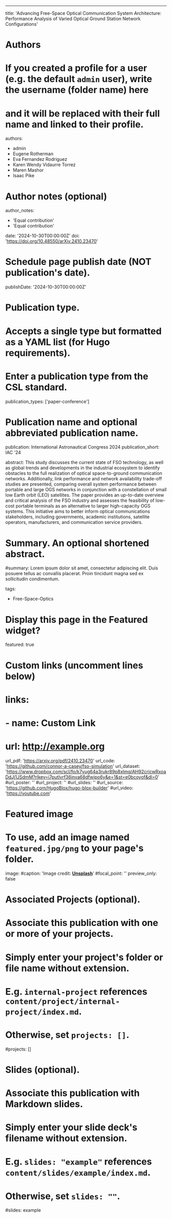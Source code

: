 ---
title: 'Advancing Free-Space Optical Communication System Architecture: Performance Analysis of Varied Optical Ground Station Network Configurations'

# Authors
# If you created a profile for a user (e.g. the default `admin` user), write the username (folder name) here
# and it will be replaced with their full name and linked to their profile.
authors:
  - admin
  - Eugene Rotherman
  - Eva Fernandez Rodriguez
  - Karen Wendy Vidaurre Torrez
  - Maren Mashor
  - Isaac Pike

# Author notes (optional)
author_notes:
  - 'Equal contribution'
  - 'Equal contribution'

date: '2024-10-30T00:00:00Z'
doi: 'https://doi.org/10.48550/arXiv.2410.23470'

# Schedule page publish date (NOT publication's date).
publishDate: '2024-10-30T00:00:00Z'

# Publication type.
# Accepts a single type but formatted as a YAML list (for Hugo requirements).
# Enter a publication type from the CSL standard.
publication_types: ['paper-conference']

# Publication name and optional abbreviated publication name.
publication: International Astronautical Congress 2024
publication_short: IAC '24

abstract: This study discusses the current state of FSO technology, as well as global trends and developments in the industrial ecosystem to identify obstacles to the full realization of optical space-to-ground communication networks. Additionally, link performance and network availability trade-off studies are presented, comparing overall system performance between portable and large OGS networks in conjunction with a constellation of small low Earth orbit (LEO) satellites. The paper provides an up-to-date overview and critical analysis of the FSO industry and assesses the feasibility of low-cost portable terminals as an alternative to larger high-capacity OGS systems. This initiative aims to better inform optical communications stakeholders, including governments, academic institutions, satellite operators, manufacturers, and communication service providers.

# Summary. An optional shortened abstract.
#summary: Lorem ipsum dolor sit amet, consectetur adipiscing elit. Duis posuere tellus ac convallis placerat. Proin tincidunt magna sed ex sollicitudin condimentum.

tags:
  - Free-Space-Optics

# Display this page in the Featured widget?
featured: true

# Custom links (uncomment lines below)
# links:
# - name: Custom Link
#   url: http://example.org

url_pdf: 'https://arxiv.org/pdf/2410.23470'
url_code: 'https://github.com/connor-a-casey/fso-simulation'
url_dataset: 'https://www.dropbox.com/scl/fo/k7yug64a3rukr89p8xlmq/AH92crjcwRxoaDdJj1JSdmM?rlkey=i7putlvrf36inva68dfwipo6y&e=1&st=e0bcoyof&dl=0'
#url_poster: ''
#url_project: ''
#url_slides: ''
#url_source: 'https://github.com/HugoBlox/hugo-blox-builder'
#url_video: 'https://youtube.com'

# Featured image
# To use, add an image named `featured.jpg/png` to your page's folder.
image:
  #caption: 'Image credit: [**Unsplash**](https://unsplash.com/photos/pLCdAaMFLTE)'
  #focal_point: ''
  preview_only: false

# Associated Projects (optional).
#   Associate this publication with one or more of your projects.
#   Simply enter your project's folder or file name without extension.
#   E.g. `internal-project` references `content/project/internal-project/index.md`.
#   Otherwise, set `projects: []`.
#projects: []


# Slides (optional).
#   Associate this publication with Markdown slides.
#   Simply enter your slide deck's filename without extension.
#   E.g. `slides: "example"` references `content/slides/example/index.md`.
#   Otherwise, set `slides: ""`.
#slides: example

